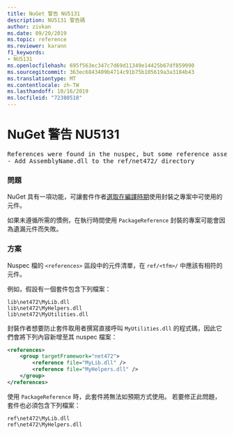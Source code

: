 ```yaml
---
title: NuGet 警告 NU5131
description: NU5131 警告碼
author: zivkan
ms.date: 09/20/2019
ms.topic: reference
ms.reviewer: karann
f1_keywords:
- NU5131
ms.openlocfilehash: 695f563ec347c7d69d11349e14425b67df859990
ms.sourcegitcommit: 363ec6843409b4714c91b75b105619a3a3184b43
ms.translationtype: MT
ms.contentlocale: zh-TW
ms.lasthandoff: 10/16/2019
ms.locfileid: "72380518"
---
```

# <a name="nuget-warning-nu5131"></a>NuGet 警告 NU5131

<pre>References were found in the nuspec, but some reference assemblies were not found in both the nuspec and ref folder. Add the following reference assemblies:
- Add AssemblyName.dll to the ref/net472/ directory</pre>

### <a name="issue"></a>問題

NuGet 具有一項功能，可讓套件作者[選取在編譯時期](https://docs.microsoft.com/en-gb/nuget/create-packages/select-assemblies-referenced-by-projects)使用封裝之專案中可使用的元件。

如果未遵循所需的慣例，在執行時間使用 `PackageReference` 封裝的專案可能會因為遺漏元件而失敗。

### <a name="solution"></a>方案

Nuspec 檔的 `<references>` 區段中的元件清單，在 `ref/<tfm>/` 中應該有相符的元件。

例如，假設有一個套件包含下列檔案：

```text
lib\net472\MyLib.dll
lib\net472\MyHelpers.dll
lib\net472\MyUtilities.dll
```

封裝作者想要防止套件取用者撰寫直接呼叫 `MyUtilities.dll` 的程式碼，因此它們會將下列內容新增至其 nuspec 檔案：

```xml
<references>
    <group targetFramework="net472">
        <reference file="MyLib.dll" />
        <reference file="MyHelpers.dll" />
    </group>
</references>
```

使用 `PackageReference` 時，此套件將無法如預期方式使用。 若要修正此問題，套件也必須包含下列檔案：

```text
ref\net472\MyLib.dll
ref\net472\MyHelpers.dll
```

